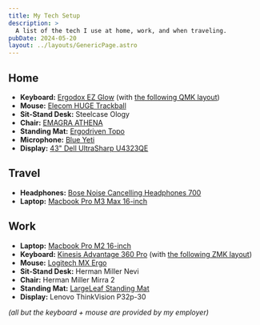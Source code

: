 ```yaml
---
title: My Tech Setup
description: >
  A list of the tech I use at home, work, and when traveling.
pubDate: 2024-05-20
layout: ../layouts/GenericPage.astro
---
```


## Home

* **Keyboard:** [Ergodox EZ Glow](https://ergodox-ez.com/) (with [the following QMK layout](https://github.com/shippy/qmk_firmware))
* **Mouse:** [Elecom HUGE Trackball](https://www.amazon.com/ELECOM-M-HT1URBK-Trackball-Ergonomic-Precision/dp/B0735584RM)
* **Sit-Stand Desk:** Steelcase Ology
* **Chair:** [EMAGRA ATHENA](https://www.alza.cz/emagra-athena-cerna-s-hlinikovym-krizem-d6476554.htm)
* **Standing Mat:** [Ergodriven Topo](https://ergodriven.com/products/topo?variant=27365321411)
* **Microphone:** [Blue Yeti](https://www.bluemic.com/en-us/products/yeti/)
* **Display:** [43" Dell UltraSharp U4323QE](https://www.alza.cz/43-dell-u4323qe-ultrasharp-d7676915.htm)

## Travel

* **Headphones:** [Bose Noise Cancelling Headphones 700](https://www.bose.com/en_us/products/headphones/noise_cancelling_headphones/noise-cancelling-headphones-700.html)
* **Laptop:** [Macbook Pro M3 Max 16-inch](https://www.apple.com/macbook-pro/)

## Work

* **Laptop:** [Macbook Pro M2 16-inch](https://www.apple.com/macbook-pro/)
* **Keyboard:** [Kinesis Advantage 360 Pro](https://kinesis-ergo.com/shop/adv360pro/) (with [the following ZMK layout](https://github.com/shippy/Adv360-Pro-ZMK))
* **Mouse:** [Logitech MX Ergo](https://www.logitech.com/cs-cz/products/mice/mx-ergo-wireless-trackball-mouse.910-005179.html)
* **Sit-Stand Desk:** Herman Miller Nevi
* **Chair:** Herman Miller Mirra 2
* **Standing Mat:** [LargeLeaf Standing Mat](https://www.amazon.de/-/en/dp/B0B2MGZL2G)
* **Display:** Lenovo ThinkVision P32p-30

_(all but the keyboard + mouse are provided by my employer)_
